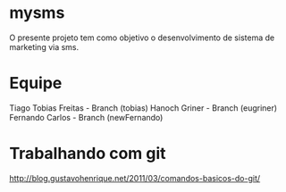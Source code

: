 mysms
=====

O presente projeto tem como objetivo o desenvolvimento de sistema de marketing via sms.



Equipe
======

Tiago Tobias Freitas - Branch (tobias)
Hanoch Griner - Branch (eugriner)
Fernando Carlos - Branch (newFernando)



Trabalhando com git
======

http://blog.gustavohenrique.net/2011/03/comandos-basicos-do-git/
